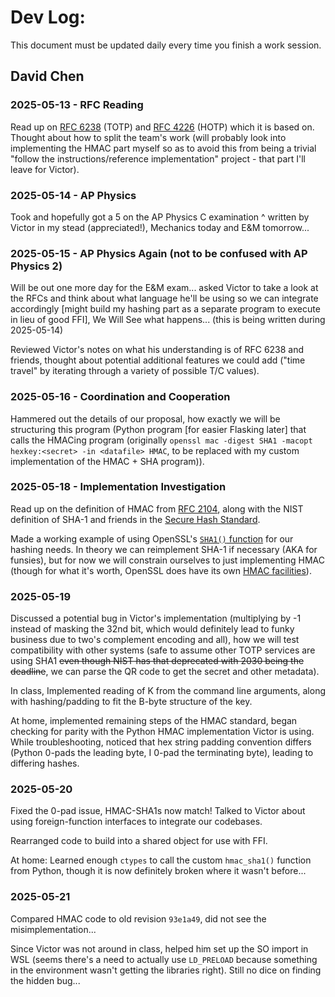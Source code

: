 # Dev Log:

This document must be updated daily every time you finish a work session.

## David Chen

### 2025-05-13 - RFC Reading
Read up on [RFC 6238](https://datatracker.ietf.org/doc/html/rfc6238) (TOTP) and [RFC 4226](https://datatracker.ietf.org/doc/html/rfc4226) (HOTP) which it is based on. Thought about how to split the team's work (will probably look into implementing the HMAC part myself so as to avoid this from being a trivial "follow the instructions/reference implementation" project - that part I'll leave for Victor).

### 2025-05-14 - AP Physics

Took and hopefully got a 5 on the AP Physics C examination
^ written by Victor in my stead (appreciated!), Mechanics today and E&M tomorrow...

### 2025-05-15 - AP Physics Again (not to be confused with AP Physics 2)
Will be out one more day for the E&M exam... asked Victor to take a look at the RFCs and think about what language he'll be using so we can integrate accordingly [might build my hashing part as a separate program to execute in lieu of good FFI], We Will See what happens... (this is being written during 2025-05-14)

Reviewed Victor's notes on what his understanding is of RFC 6238 and friends, thought about potential additional features we could add ("time travel" by iterating through a variety of possible T/C values).

### 2025-05-16 - Coordination and Cooperation
Hammered out the details of our proposal, how exactly we will be structuring this program (Python program [for easier Flasking later] that calls the HMACing program (originally `openssl mac -digest SHA1 -macopt hexkey:<secret> -in <datafile> HMAC`, to be replaced with my custom implementation of the HMAC + SHA program)).

### 2025-05-18 - Implementation Investigation
Read up on the definition of HMAC from [RFC 2104](https://datatracker.ietf.org/doc/html/rfc2104), along with the NIST definition of SHA-1 and friends in the [Secure Hash Standard](https://csrc.nist.gov/pubs/fips/180-4/upd1/final).

Made a working example of using OpenSSL's [`SHA1()` function](https://docs.openssl.org/master/man3/SHA256_Init/) for our hashing needs. In theory we can reimplement SHA-1 if necessary (AKA for funsies), but for now we will constrain ourselves to just implementing HMAC (though for what it's worth, OpenSSL does have its own [HMAC facilities](https://docs.openssl.org/master/man3/HMAC/#description)).

### 2025-05-19
Discussed a potential bug in Victor's implementation (multiplying by -1 instead of masking the 32nd bit, which would definitely lead to funky business due to two's complement encoding and all), how we will test compatibility with other systems (safe to assume other TOTP services are using SHA1 ~~even though NIST has that deprecated with 2030 being the deadline~~, we can parse the QR code to get the secret and other metadata).

In class, Implemented reading of K from the command line arguments, along with hashing/padding to fit the B-byte structure of the key.

At home, implemented remaining steps of the HMAC standard, began checking for parity with the Python HMAC implementation Victor is using. While troubleshooting, noticed that hex string padding convention differs (Python 0-pads the leading byte, I 0-pad the terminating byte), leading to differing hashes.

### 2025-05-20
Fixed the 0-pad issue, HMAC-SHA1s now match! Talked to Victor about using foreign-function interfaces to integrate our codebases.

Rearranged code to build into a shared object for use with FFI.

At home: Learned enough `ctypes` to call the custom `hmac_sha1()` function from Python, though it is now definitely broken where it wasn't before...

### 2025-05-21
Compared HMAC code to old revision `93e1a49`, did not see the misimplementation...

Since Victor was not around in class, helped him set up the SO import in WSL (seems there's a need to actually use `LD_PRELOAD` because something in the environment wasn't getting the libraries right). Still no dice on finding the hidden bug...
